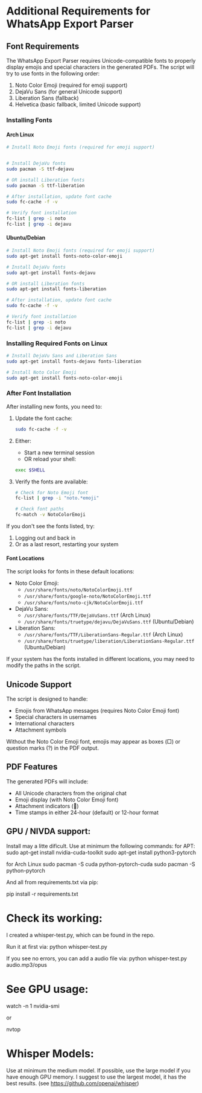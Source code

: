 # Additional Requirements for WhatsApp Export Parser

## Font Requirements

The WhatsApp Export Parser requires Unicode-compatible fonts to properly display emojis and special characters in the generated PDFs. The script will try to use fonts in the following order:

1. Noto Color Emoji (required for emoji support)
2. DejaVu Sans (for general Unicode support)
3. Liberation Sans (fallback)
4. Helvetica (basic fallback, limited Unicode support)

### Installing Fonts

#### Arch Linux
```bash
# Install Noto Emoji fonts (required for emoji support)


# Install DejaVu fonts
sudo pacman -S ttf-dejavu

# OR install Liberation fonts
sudo pacman -S ttf-liberation

# After installation, update font cache
sudo fc-cache -f -v

# Verify font installation
fc-list | grep -i noto
fc-list | grep -i dejavu
```

#### Ubuntu/Debian
```bash
# Install Noto Emoji fonts (required for emoji support)
sudo apt-get install fonts-noto-color-emoji

# Install DejaVu fonts
sudo apt-get install fonts-dejavu

# OR install Liberation fonts
sudo apt-get install fonts-liberation

# After installation, update font cache
sudo fc-cache -f -v

# Verify font installation
fc-list | grep -i noto
fc-list | grep -i dejavu
```

### Installing Required Fonts on Linux

```bash
# Install DejaVu Sans and Liberation Sans
sudo apt-get install fonts-dejavu fonts-liberation

# Install Noto Color Emoji
sudo apt-get install fonts-noto-color-emoji
```

### After Font Installation

After installing new fonts, you need to:

1. Update the font cache:
   ```bash
   sudo fc-cache -f -v
   ```

2. Either:
   - Start a new terminal session
   - OR reload your shell:
   ```bash
   exec $SHELL
   ```

3. Verify the fonts are available:
   ```bash
   # Check for Noto Emoji font
   fc-list | grep -i "noto.*emoji"
   
   # Check font paths
   fc-match -v NotoColorEmoji
   ```

If you don't see the fonts listed, try:
1. Logging out and back in
2. Or as a last resort, restarting your system

#### Font Locations

The script looks for fonts in these default locations:

- Noto Color Emoji:
  - `/usr/share/fonts/noto/NotoColorEmoji.ttf`
  - `/usr/share/fonts/google-noto/NotoColorEmoji.ttf`
  - `/usr/share/fonts/noto-cjk/NotoColorEmoji.ttf`
- DejaVu Sans:
  - `/usr/share/fonts/TTF/DejaVuSans.ttf` (Arch Linux)
  - `/usr/share/fonts/truetype/dejavu/DejaVuSans.ttf` (Ubuntu/Debian)
- Liberation Sans:
  - `/usr/share/fonts/TTF/LiberationSans-Regular.ttf` (Arch Linux)
  - `/usr/share/fonts/truetype/liberation/LiberationSans-Regular.ttf` (Ubuntu/Debian)

If your system has the fonts installed in different locations, you may need to modify the paths in the script.

## Unicode Support

The script is designed to handle:
- Emojis from WhatsApp messages (requires Noto Color Emoji font)
- Special characters in usernames
- International characters
- Attachment symbols

Without the Noto Color Emoji font, emojis may appear as boxes (□) or question marks (?) in the PDF output.

## PDF Features

The generated PDFs will include:
- All Unicode characters from the original chat
- Emoji display (with Noto Color Emoji font)
- Attachment indicators (📎)
- Time stamps in either 24-hour (default) or 12-hour format


## GPU / NIVDA support:
Install may a litte dificult. Use at minimum the following commands:
for APT:
sudo apt-get install nvidia-cuda-toolkit
sudo apt-get install python3-pytorch

for Arch Linux
sudo pacman -S cuda python-pytorch-cuda
sudo pacman -S python-pytorch

And all from requirements.txt via pip:

pip install -r requirements.txt



# Check its working:
I created a whisper-test.py, which can be found in the repo.

Run it at first via: python whisper-test.py

If you see no errors, you can add a audio file via:
python whisper-test.py audio.mp3/opus

# See GPU usage:

watch -n 1 nvidia-smi

or

nvtop

# Whisper Models:
Use at minimum the medium model. If possible, use the large model if you have enough GPU memory. 
I suggest to use the largest model, it has the best results.
(see https://github.com/openai/whisper)
